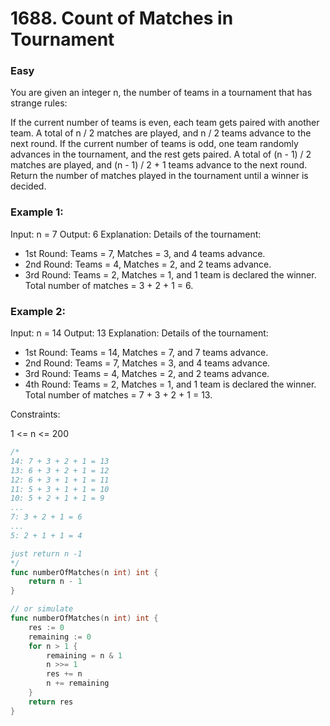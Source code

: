 # 1688. Count of Matches in Tournament

### Easy

You are given an integer n, the number of teams in a tournament that has strange rules:

If the current number of teams is even, each team gets paired with another team. A total of n / 2 matches are played, and n / 2 teams advance to the next round.
If the current number of teams is odd, one team randomly advances in the tournament, and the rest gets paired. A total of (n - 1) / 2 matches are played, and (n - 1) / 2 + 1 teams advance to the next round.
Return the number of matches played in the tournament until a winner is decided.

### Example 1:

Input: n = 7
Output: 6
Explanation: Details of the tournament: 
- 1st Round: Teams = 7, Matches = 3, and 4 teams advance.
- 2nd Round: Teams = 4, Matches = 2, and 2 teams advance.
- 3rd Round: Teams = 2, Matches = 1, and 1 team is declared the winner.
Total number of matches = 3 + 2 + 1 = 6.

### Example 2:

Input: n = 14
Output: 13
Explanation: Details of the tournament:
- 1st Round: Teams = 14, Matches = 7, and 7 teams advance.
- 2nd Round: Teams = 7, Matches = 3, and 4 teams advance.
- 3rd Round: Teams = 4, Matches = 2, and 2 teams advance.
- 4th Round: Teams = 2, Matches = 1, and 1 team is declared the winner.
Total number of matches = 7 + 3 + 2 + 1 = 13.

Constraints:

1 <= n <= 200

```go
/*
14: 7 + 3 + 2 + 1 = 13
13: 6 + 3 + 2 + 1 = 12
12: 6 + 3 + 1 + 1 = 11
11: 5 + 3 + 1 + 1 = 10
10: 5 + 2 + 1 + 1 = 9
...
7: 3 + 2 + 1 = 6
...
5: 2 + 1 + 1 = 4

just return n -1
*/
func numberOfMatches(n int) int {
    return n - 1
}

// or simulate
func numberOfMatches(n int) int {
	res := 0
	remaining := 0
	for n > 1 {
		remaining = n & 1
		n >>= 1
		res += n
		n += remaining
	}
	return res
}

```